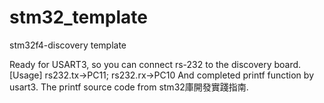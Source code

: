 stm32_template
==============

stm32f4-discovery template

Ready for USART3, so you can connect rs-232 to the discovery board.
[Usage]
  rs232.tx->PC11; rs232.rx->PC10
And completed printf function by usart3.
The printf source code from stm32庫開發實踐指南.
